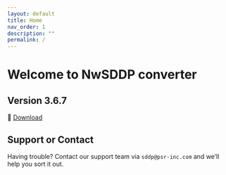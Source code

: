 ```yaml
---
layout: default
title: Home
nav_order: 1
description: ""
permalink: /
---
```


# Welcome to NwSDDP converter

## Version 3.6.7

🔗 [Download](https://www.psr-inc.com/app/link/?t=d&f=nwsddp-3.6.7-setup.exe)

## Support or Contact

Having trouble? Contact our support team via `sddp@psr-inc.com` and we’ll help you sort it out.

